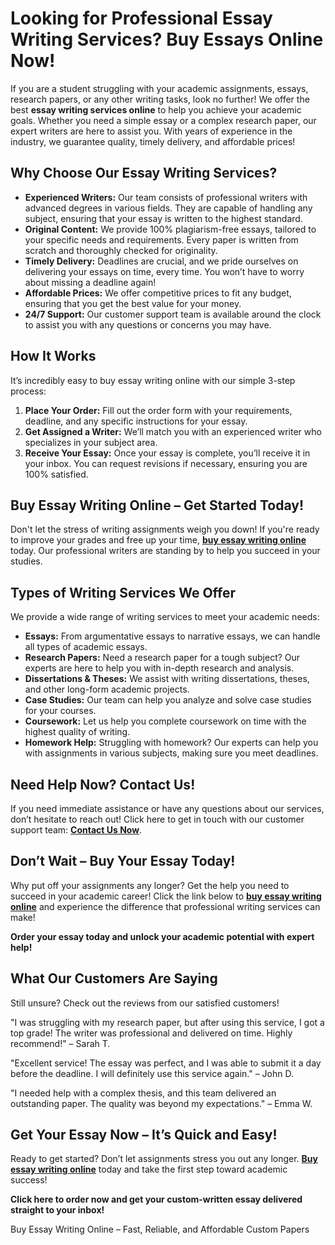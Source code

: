 <h1>Looking for Professional Essay Writing Services? Buy Essays Online Now!</h1>

<p>If you are a student struggling with your academic assignments, essays, research papers, or any other writing tasks, look no further! We offer the best <strong>essay writing services online</strong> to help you achieve your academic goals. Whether you need a simple essay or a complex research paper, our expert writers are here to assist you. With years of experience in the industry, we guarantee quality, timely delivery, and affordable prices!</p>

<h2>Why Choose Our Essay Writing Services?</h2>

<ul>
  <li><strong>Experienced Writers:</strong> Our team consists of professional writers with advanced degrees in various fields. They are capable of handling any subject, ensuring that your essay is written to the highest standard.</li>
  <li><strong>Original Content:</strong> We provide 100% plagiarism-free essays, tailored to your specific needs and requirements. Every paper is written from scratch and thoroughly checked for originality.</li>
  <li><strong>Timely Delivery:</strong> Deadlines are crucial, and we pride ourselves on delivering your essays on time, every time. You won’t have to worry about missing a deadline again!</li>
  <li><strong>Affordable Prices:</strong> We offer competitive prices to fit any budget, ensuring that you get the best value for your money.</li>
  <li><strong>24/7 Support:</strong> Our customer support team is available around the clock to assist you with any questions or concerns you may have.</li>
</ul>

<h2>How It Works</h2>

<p>It’s incredibly easy to buy essay writing online with our simple 3-step process:</p>
<ol>
  <li><strong>Place Your Order:</strong> Fill out the order form with your requirements, deadline, and any specific instructions for your essay.</li>
  <li><strong>Get Assigned a Writer:</strong> We’ll match you with an experienced writer who specializes in your subject area.</li>
  <li><strong>Receive Your Essay:</strong> Once your essay is complete, you’ll receive it in your inbox. You can request revisions if necessary, ensuring you are 100% satisfied.</li>
</ol>

<h2>Buy Essay Writing Online – Get Started Today!</h2>

<p>Don't let the stress of writing assignments weigh you down! If you're ready to improve your grades and free up your time, <a href="https://tinyurl.com/topessay?keyword=buy+essay+writing+online" target="_blank"><strong>buy essay writing online</strong></a> today. Our professional writers are standing by to help you succeed in your studies.</p>

<h2>Types of Writing Services We Offer</h2>

<p>We provide a wide range of writing services to meet your academic needs:</p>
<ul>
  <li><strong>Essays:</strong> From argumentative essays to narrative essays, we can handle all types of academic essays.</li>
  <li><strong>Research Papers:</strong> Need a research paper for a tough subject? Our experts are here to help you with in-depth research and analysis.</li>
  <li><strong>Dissertations & Theses:</strong> We assist with writing dissertations, theses, and other long-form academic projects.</li>
  <li><strong>Case Studies:</strong> Our team can help you analyze and solve case studies for your courses.</li>
  <li><strong>Coursework:</strong> Let us help you complete coursework on time with the highest quality of writing.</li>
  <li><strong>Homework Help:</strong> Struggling with homework? Our experts can help you with assignments in various subjects, making sure you meet deadlines.</li>
</ul>

<h2>Need Help Now? Contact Us!</h2>

<p>If you need immediate assistance or have any questions about our services, don’t hesitate to reach out! Click here to get in touch with our customer support team: <a href="https://tinyurl.com/topessay?keyword=buy+essay+writing+online" target="_blank"><strong>Contact Us Now</strong></a>.</p>

<h2>Don’t Wait – Buy Your Essay Today!</h2>

<p>Why put off your assignments any longer? Get the help you need to succeed in your academic career! Click the link below to <a href="https://tinyurl.com/topessay?keyword=buy+essay+writing+online" target="_blank"><strong>buy essay writing online</strong></a> and experience the difference that professional writing services can make!</p>

<p><strong>Order your essay today and unlock your academic potential with expert help!</strong></p>

<h2>What Our Customers Are Saying</h2>

<p>Still unsure? Check out the reviews from our satisfied customers!</p>

<p>"I was struggling with my research paper, but after using this service, I got a top grade! The writer was professional and delivered on time. Highly recommend!" – Sarah T.</p>

<p>"Excellent service! The essay was perfect, and I was able to submit it a day before the deadline. I will definitely use this service again." – John D.</p>

<p>"I needed help with a complex thesis, and this team delivered an outstanding paper. The quality was beyond my expectations." – Emma W.</p>

<h2>Get Your Essay Now – It’s Quick and Easy!</h2>

<p>Ready to get started? Don’t let assignments stress you out any longer. <a href="https://tinyurl.com/topessay?keyword=buy+essay+writing+online" target="_blank"><strong>Buy essay writing online</strong></a> today and take the first step toward academic success!</p>

<p><strong>Click here to order now and get your custom-written essay delivered straight to your inbox!</strong></p>
Buy Essay Writing Online – Fast, Reliable, and Affordable Custom Papers
